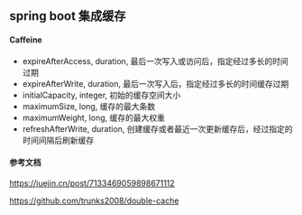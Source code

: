 ## spring boot 集成缓存


#### Caffeine
* expireAfterAccess, duration, 最后一次写入或访问后，指定经过多长的时间过期
* expireAfterWrite, duration, 最后一次写入后，指定经过多长的时间缓存过期
* initialCapacity, integer, 初始的缓存空间大小
* maximumSize, long, 缓存的最大条数
* maximumWeight, long, 缓存的最大权重
* refreshAfterWrite, duration, 创建缓存或者最近一次更新缓存后，经过指定的时间间隔后刷新缓存




#### 参考文档
https://juejin.cn/post/7133469059898671112

https://github.com/trunks2008/double-cache
